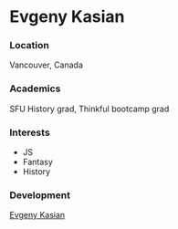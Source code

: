 # Evgeny Kasian

### Location

Vancouver, Canada

### Academics

SFU History grad, Thinkful bootcamp grad

### Interests

- JS
- Fantasy
- History

### Development

[Evgeny Kasian](https://github.com/ievgenk)
